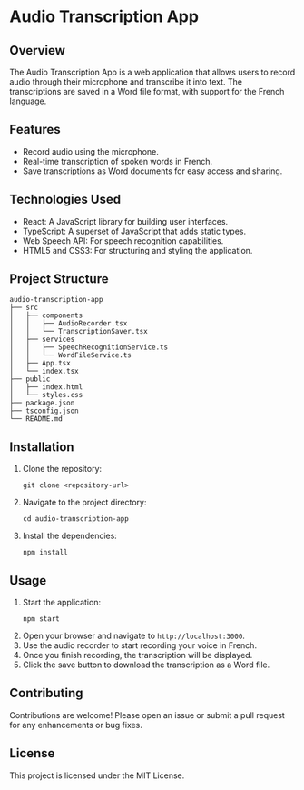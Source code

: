 # Audio Transcription App

## Overview
The Audio Transcription App is a web application that allows users to record audio through their microphone and transcribe it into text. The transcriptions are saved in a Word file format, with support for the French language.

## Features
- Record audio using the microphone.
- Real-time transcription of spoken words in French.
- Save transcriptions as Word documents for easy access and sharing.

## Technologies Used
- React: A JavaScript library for building user interfaces.
- TypeScript: A superset of JavaScript that adds static types.
- Web Speech API: For speech recognition capabilities.
- HTML5 and CSS3: For structuring and styling the application.

## Project Structure
```
audio-transcription-app
├── src
│   ├── components
│   │   ├── AudioRecorder.tsx
│   │   └── TranscriptionSaver.tsx
│   ├── services
│   │   ├── SpeechRecognitionService.ts
│   │   └── WordFileService.ts
│   ├── App.tsx
│   └── index.tsx
├── public
│   ├── index.html
│   └── styles.css
├── package.json
├── tsconfig.json
└── README.md
```

## Installation
1. Clone the repository:
   ```
   git clone <repository-url>
   ```
2. Navigate to the project directory:
   ```
   cd audio-transcription-app
   ```
3. Install the dependencies:
   ```
   npm install
   ```

## Usage
1. Start the application:
   ```
   npm start
   ```
2. Open your browser and navigate to `http://localhost:3000`.
3. Use the audio recorder to start recording your voice in French.
4. Once you finish recording, the transcription will be displayed.
5. Click the save button to download the transcription as a Word file.

## Contributing
Contributions are welcome! Please open an issue or submit a pull request for any enhancements or bug fixes.

## License
This project is licensed under the MIT License.